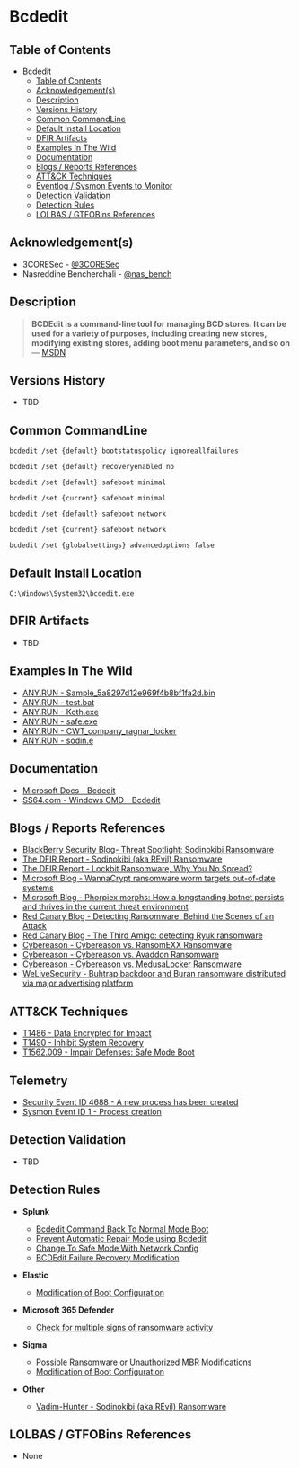 # Bcdedit

## Table of Contents

- [Bcdedit](#bcdedit)
  - [Table of Contents](#table-of-contents)
  - [Acknowledgement(s)](#acknowledgements)
  - [Description](#description)
  - [Versions History](#versions-history)
  - [Common CommandLine](#common-commandline)
  - [Default Install Location](#default-install-location)
  - [DFIR Artifacts](#dfir-artifacts)
  - [Examples In The Wild](#examples-in-the-wild)
  - [Documentation](#documentation)
  - [Blogs / Reports References](#blogs--reports-references)
  - [ATT&CK Techniques](#attck-techniques)
  - [Eventlog / Sysmon Events to Monitor](#eventlog--sysmon-events-to-monitor)
  - [Detection Validation](#detection-validation)
  - [Detection Rules](#detection-rules)
  - [LOLBAS / GTFOBins References](#lolbas--gtfobins-references)

## Acknowledgement(s)

- 3CORESec - [@3CORESec](https://twitter.com/3CORESec)
- Nasreddine Bencherchali - [@nas_bench](https://twitter.com/nas_bench)

## Description

> **BCDEdit is a command-line tool for managing BCD stores. It can be used for a variety of purposes, including creating new stores, modifying existing stores, adding boot menu parameters, and so on** — [MSDN](https://docs.microsoft.com/en-us/windows-server/administration/windows-commands/bcdedit)

## Versions History

- TBD

## Common CommandLine

```batch
bcdedit /set {default} bootstatuspolicy ignoreallfailures

bcdedit /set {default} recoveryenabled no

bcdedit /set {default} safeboot minimal

bcdedit /set {current} safeboot minimal

bcdedit /set {default} safeboot network

bcdedit /set {current} safeboot network

bcdedit /set {globalsettings} advancedoptions false
```

## Default Install Location

```batch
C:\Windows\System32\bcdedit.exe
```

## DFIR Artifacts

- TBD

## Examples In The Wild

- [ANY.RUN - Sample_5a8297d12e969f4b8bf1fa2d.bin](https://app.any.run/tasks/b2bf56dc-62bc-4e2f-a4b1-a0414acfc77a/)
- [ANY.RUN - test.bat](https://app.any.run/tasks/de163725-db72-42ad-8045-3a458f22f15d/)
- [ANY.RUN - Koth.exe](https://app.any.run/tasks/55e14fd5-c6ac-4d4a-b9dc-63917104ca9c/)
- [ANY.RUN - safe.exe](https://app.any.run/tasks/b4f6293c-51df-4ad0-98eb-788af1315d27/)
- [ANY.RUN - CWT_company_ragnar_locker](https://app.any.run/tasks/1239f486-9579-4121-80a6-9f98ddce7b43/)
- [ANY.RUN - sodin.e](https://app.any.run/tasks/ae04dfa6-6762-4216-bd62-3263f1b64f2a/)

## Documentation

- [Microsoft Docs - Bcdedit](https://docs.microsoft.com/en-us/windows-server/administration/windows-commands/bcdedit)
- [SS64.com - Windows CMD - Bcdedit](https://ss64.com/nt/bcdedit.html)

## Blogs / Reports References

- [BlackBerry Security Blog- Threat Spotlight: Sodinokibi Ransomware](https://blogs.blackberry.com/en/2019/07/threat-spotlight-sodinokibi-ransomware)
- [The DFIR Report - Sodinokibi (aka REvil) Ransomware](https://thedfirreport.com/2021/03/29/sodinokibi-aka-revil-ransomware/)
- [The DFIR Report - Lockbit Ransomware, Why You No Spread?](https://thedfirreport.com/2020/06/10/lockbit-ransomware-why-you-no-spread/)
- [Microsoft Blog - WannaCrypt ransomware worm targets out-of-date systems](https://www.microsoft.com/security/blog/2017/05/12/wannacrypt-ransomware-worm-targets-out-of-date-systems/)
- [Microsoft Blog - Phorpiex morphs: How a longstanding botnet persists and thrives in the current threat environment](https://www.microsoft.com/security/blog/2021/05/20/phorpiex-morphs-how-a-longstanding-botnet-persists-and-thrives-in-the-current-threat-environment/)
- [Red Canary Blog - Detecting Ransomware: Behind the Scenes of an Attack](https://redcanary.com/blog/detecting-ransomware/)
- [Red Canary Blog - The Third Amigo: detecting Ryuk ransomware](https://redcanary.com/blog/ryuk-ransomware-attack/)
- [Cybereason - Cybereason vs. RansomEXX Ransomware](https://www.cybereason.com/blog/cybereason-vs.-ransomexx-ransomware)
- [Cybereason - Cybereason vs. Avaddon Ransomware](https://www.cybereason.com/blog/cybereason-vs.-avaddon-ransomware)
- [Cybereason - Cybereason vs. MedusaLocker Ransomware](https://www.cybereason.com/blog/medusalocker-ransomware)
- [WeLiveSecurity - Buhtrap backdoor and Buran ransomware distributed via major advertising platform](https://www.welivesecurity.com/2019/04/30/buhtrap-backdoor-ransomware-advertising-platform/)

## ATT&CK Techniques

- [T1486 - Data Encrypted for Impact](https://attack.mitre.org/techniques/T1486/)
- [T1490 - Inhibit System Recovery](https://attack.mitre.org/techniques/T1490/)
- [T1562.009 - Impair Defenses: Safe Mode Boot](https://attack.mitre.org/techniques/T1562/009/)

## Telemetry

- [Security Event ID 4688 - A new process has been created](https://www.ultimatewindowssecurity.com/securitylog/encyclopedia/event.aspx?eventID=4688)
- [Sysmon Event ID 1 - Process creation](https://www.ultimatewindowssecurity.com/securitylog/encyclopedia/event.aspx?eventid=90001)

## Detection Validation

- TBD

## Detection Rules

- **Splunk**
  - [Bcdedit Command Back To Normal Mode Boot](https://research.splunk.com/endpoint/bcdedit_command_back_to_normal_mode_boot/)
  - [Prevent Automatic Repair Mode using Bcdedit](https://research.splunk.com/endpoint/prevent_automatic_repair_mode_using_bcdedit/)
  - [Change To Safe Mode With Network Config](https://research.splunk.com/endpoint/change_to_safe_mode_with_network_config/)
  - [BCDEdit Failure Recovery Modification](https://research.splunk.com/endpoint/bcdedit_failure_recovery_modification/)

- **Elastic**
  - [Modification of Boot Configuration](https://github.com/elastic/detection-rules/blob/main/rules/windows/impact_modification_of_boot_config.toml)

- **Microsoft 365 Defender**
  - [Check for multiple signs of ransomware activity](https://github.com/microsoft/Microsoft-365-Defender-Hunting-Queries/blob/master/Ransomware/Check%20for%20multiple%20signs%20of%20ransomware%20activity.md)

- **Sigma**
  - [Possible Ransomware or Unauthorized MBR Modifications](https://github.com/SigmaHQ/sigma/blob/master/rules/windows/process_creation/win_susp_bcdedit.yml)
  - [Modification of Boot Configuration](https://github.com/SigmaHQ/sigma/blob/master/rules/windows/process_creation/win_bootconf_mod.yml)

- **Other**
  - [Vadim-Hunter - Sodinokibi (aka REvil) Ransomware](https://github.com/vadim-hunter/Detection-Ideas-Rules/blob/main/Threat%20Intelligence/The%20DFIR%20Report/20210329_Sodinokibi_(aka_REvil)_Ransomware.yaml)

## LOLBAS / GTFOBins References

- None
